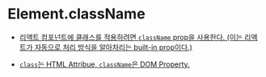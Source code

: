 # Element.className

- [리액트 컴포넌트에 클래스를 적용하려면 `className` prop을 사용한다. (이는 리액트가 자동으로 처리 방식을 알아차리는 built-in prop이다.)](https://www.gatsbyjs.com/docs/tutorial/part-2/#style-components-with-css-modules:~:text=Syntax%20Hint%3A%20To%20apply%20classes%20to%20React%20components%2C%20use%20the%20className%20prop.%20(This%20is%20another%20example%20of%20a%20built%2Din%20prop%20that%20React%20automatically%20knows%20how%20to%20handle.))

- [`class`는 HTML Attribue, `className`은 DOM Property.](https://developer.mozilla.org/en-US/docs/Web/API/Element/className#:~:text=Note%3A%20The%20class%20is%20an%20HTML%20Attribute%2C%20while%20the%20className%20is%20a%20DOM%20Property.)

